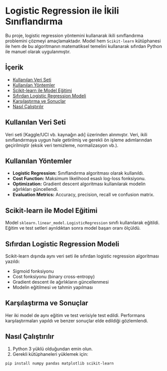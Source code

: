 # Logistic Regression ile İkili Sınıflandırma

Bu proje, logistic regression yöntemini kullanarak ikili sınıflandırma problemini çözmeyi amaçlamaktadır. Model hem `Scikit-learn` kütüphanesi ile hem de bu algoritmanın matematiksel temelini kullanarak sıfırdan Python ile manuel olarak uygulanmıştır.

## İçerik

- [Kullanılan Veri Seti](#kullanılan-veri-seti)
- [Kullanılan Yöntemler](#kullanılan-yöntemler)
- [Scikit-learn ile Model Eğitimi](#scikit-learn-ile-model-eğitimi)
- [Sıfırdan Logistic Regression Modeli](#sıfırdan-logistic-regression-modeli)
- [Karşılaştırma ve Sonuçlar](#karşılaştırma-ve-sonuçlar)
- [Nasıl Çalıştırılır](#nasıl-çalıştırılır)

## Kullanılan Veri Seti

Veri seti [Kaggle/UCI vb. kaynağın adı] üzerinden alınmıştır. Veri, ikili sınıflandırmaya uygun hale getirilmiş ve gerekli ön işleme adımlarından geçirilmiştir (eksik veri temizleme, normalizasyon vb.).

## Kullanılan Yöntemler

- **Logistic Regression:** Sınıflandırma algoritması olarak kullanıldı.
- **Cost Function:** Maksimum likelihood esaslı log-loss fonksiyonu.
- **Optimization:** Gradient descent algoritması kullanılarak modelin ağırlıkları güncellendi.
- **Evaluation Metrics:** Accuracy, precision, recall ve confusion matrix.

## Scikit-learn ile Model Eğitimi

Model `sklearn.linear_model.LogisticRegression` sınıfı kullanılarak eğitildi. Eğitim ve test setleri ayrıldıktan sonra model başarı oranı ölçüldü.

## Sıfırdan Logistic Regression Modeli

Scikit-learn dışında aynı veri seti ile sıfırdan logistic regression algoritması yazıldı:

- Sigmoid fonksiyonu
- Cost fonksiyonu (binary cross-entropy)
- Gradient descent ile ağırlıkların güncellenmesi
- Modelin eğitilmesi ve tahmin yapılması

## Karşılaştırma ve Sonuçlar

Her iki model de aynı eğitim ve test verisiyle test edildi. Performans karşılaştırmaları yapıldı ve benzer sonuçlar elde edildiği gözlemlendi.

## Nasıl Çalıştırılır

1. Python 3 yüklü olduğundan emin olun.
2. Gerekli kütüphaneleri yüklemek için:

```bash
pip install numpy pandas matplotlib scikit-learn

